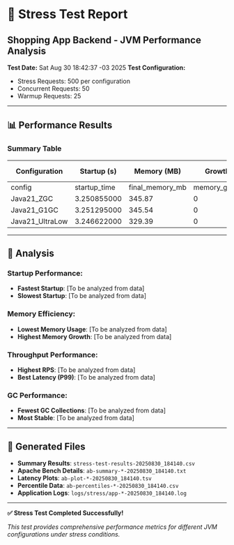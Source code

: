 # 🚀 Stress Test Report
## Shopping App Backend - JVM Performance Analysis

**Test Date:** Sat Aug 30 18:42:37 -03 2025
**Test Configuration:**
- Stress Requests: 500 per configuration
- Concurrent Requests: 50
- Warmup Requests: 25

---

## 📊 Performance Results

### Summary Table
| Configuration | Startup (s) | Memory (MB) | Growth (MB) | Heap (MB) | GC Count | CPU (%) | RPS | Mean (ms) | P95 (ms) | P99 (ms) |
|---------------|-------------|-------------|-------------|-----------|----------|---------|-----|-----------|----------|----------|
| config | startup_time | final_memory_mb | memory_growth_mb | final_heap_mb | gc_collections | cpu_percent | requests_per_second | mean_latency_ms | p50_ms | p95_ms,p99_ms |
| Java21_ZGC | 3.250855000 | 345.87 | 0 | 1.78490534 | 7.0 |   0.0 | 528.05 | 94.688 | 83 | 175,295 |
| Java21_G1GC | 3.251295000 | 345.54 | 0 | 161.80 | 7.0 |   0.0 | 551.16 | 90.717 | 84 | 146,181 |
| Java21_UltraLow | 3.246622000 | 329.39 | 0 | 128.74 | 7.0 |   0.0 | 513.02 | 97.462 | 80 | 194,264 |

---

## 🎯 Analysis

### Startup Performance:
- **Fastest Startup**: [To be analyzed from data]
- **Slowest Startup**: [To be analyzed from data]

### Memory Efficiency:
- **Lowest Memory Usage**: [To be analyzed from data]
- **Highest Memory Growth**: [To be analyzed from data]

### Throughput Performance:
- **Highest RPS**: [To be analyzed from data]
- **Best Latency (P99)**: [To be analyzed from data]

### GC Performance:
- **Fewest GC Collections**: [To be analyzed from data]
- **Most Stable**: [To be analyzed from data]

---

## 📁 Generated Files

- **Summary Results**: `stress-test-results-20250830_184140.csv`
- **Apache Bench Details**: `ab-summary-*-20250830_184140.txt`
- **Latency Plots**: `ab-plot-*-20250830_184140.tsv`
- **Percentile Data**: `ab-percentiles-*-20250830_184140.csv`
- **Application Logs**: `logs/stress/app-*-20250830_184140.log`

---

**✅ Stress Test Completed Successfully!**

*This test provides comprehensive performance metrics for different JVM configurations under stress conditions.*
